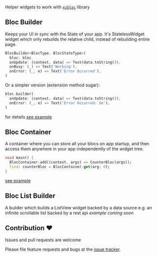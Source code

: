 Helper widgets to work with [`ezbloc`](https://pub.dev/packages/ezbloc) library

## Bloc Builder
Keeps your UI in sync with the State of your app. It's StatelessWidget widget which only rebuilds the relative child, instead of rebuilding entire page.
```dart
BlocBuilder<BlocType, BlocStateType>(
  bloc: bloc
  onUpdate: (context, data) => Text(data.toString()),
  onBusy: (_) => Text('Working'),
  onError: (_, e) => Text('Error Occurred'),
)
```

Or a simpler version (extension method sugar):
```dart
bloc.builder(
  onUpdate: (context, data) => Text(data.toString()),
  onError: (_, e) => Text('Error Occurred: $e'),
)
```

for details [see example](https://pub.dev/packages/ezbloc_flutter#-example-tab-)

## Bloc Container
A container where you can store all your blocs on app startup, and then access them anywhere in your app independently of the widget tree.
```dart
void main() {
  BlocContainer.add((context, args) => CounterBloc(args));
  final counterBloc = BlocContainer.get(arg: 0);
}
```
[see example](https://pub.dev/packages/ezbloc_flutter#-example-tab-)

## Bloc List Builder
A builder which builds a ListView widget backed by a data source e.g. an infinite scrollable list backed by a rest api
*example coming soon*

## Contribution ❤
Issues and pull requests are welcome

Please file feature requests and bugs at the [issue tracker][tracker].

[tracker]: https://github.com/MohiuddinM/ezbloc